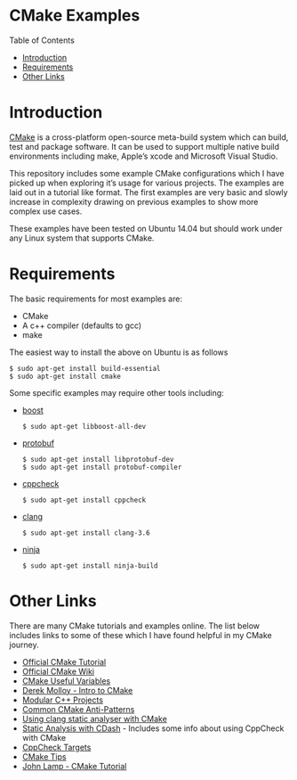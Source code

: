 # CMake Examples

Table of Contents

- [Introduction](https://github.com/ttroy50/cmake-examples/tree/v2.0.0#introduction)
- [Requirements](https://github.com/ttroy50/cmake-examples/tree/v2.0.0#requirements)
- [Other Links](https://github.com/ttroy50/cmake-examples/tree/v2.0.0#other-links)

# Introduction

[CMake](https://cmake.org/) is a cross-platform open-source meta-build system which can build, test and package software. It can be used to support multiple native build environments including make, Apple’s xcode and Microsoft Visual Studio.

This repository includes some example CMake configurations which I have picked up when exploring it’s usage for various projects. The examples are laid out in a tutorial like format. The first examples are very basic and slowly increase in complexity drawing on previous examples to show more complex use cases.

These examples have been tested on Ubuntu 14.04 but should work under any Linux system that supports CMake.

# Requirements

The basic requirements for most examples are:

- CMake
- A c++ compiler (defaults to gcc)
- make

The easiest way to install the above on Ubuntu is as follows

```
$ sudo apt-get install build-essential
$ sudo apt-get install cmake
```

Some specific examples may require other tools including:

- [boost](http://www.boost.org/)

  ```
  $ sudo apt-get libboost-all-dev
  ```

- [protobuf](https://github.com/google/protobuf)

  ```
  $ sudo apt-get install libprotobuf-dev
  $ sudo apt-get install protobuf-compiler
  ```

- [cppcheck](http://cppcheck.sourceforge.net/)

  ```
  $ sudo apt-get install cppcheck
  ```

- [clang](http://clang.llvm.org/)

  ```
  $ sudo apt-get install clang-3.6
  ```

- [ninja](https://ninja-build.org/)

  ```
  $ sudo apt-get install ninja-build
  ```

# Other Links

There are many CMake tutorials and examples online. The list below includes links to some of these which I have found helpful in my CMake journey.

- [Official CMake Tutorial](https://cmake.org/cmake-tutorial/)
- [Official CMake Wiki](https://cmake.org/Wiki/Main_Page)
- [CMake Useful Variables](https://cmake.org/Wiki/CMake_Useful_Variables)
- [Derek Molloy - Intro to CMake](http://derekmolloy.ie/hello-world-introductions-to-cmake/)
- [Modular C++ Projects](http://techminded.net/blog/modular-c-projects-with-cmake.html)
- [Common CMake Anti-Patterns](http://voices.canonical.com/jussi.pakkanen/2013/03/26/a-list-of-common-cmake-antipatterns/)
- [Using clang static analyser with CMake](http://baptiste-wicht.com/posts/2014/04/install-use-clang-static-analyzer-cmake.html)
- [Static Analysis with CDash](https://cmake.org/pipermail/cmake/2011-April/043709.html) - Includes some info about using CppCheck with CMake
- [CppCheck Targets](https://www.openfoundry.org/svn/cms/trunk/cmake/CppcheckTargets.cmake)
- [CMake Tips](https://samthursfield.wordpress.com/2015/10/20/some-cmake-tips/)
- [John Lamp - CMake Tutorial](https://www.johnlamp.net/cmake-tutorial.html)